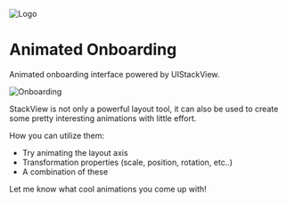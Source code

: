 ![Logo](https://ucarecdn.com/07902010-257b-40f2-b33b-755bd53ebe23/AppLogo.png)
# Animated Onboarding
Animated onboarding interface powered by UIStackView.

![Onboarding](https://ucarecdn.com/7d38501d-51ef-41e0-b9b7-795f001ab0e8/AnimatedTrimmed480p.gif)

StackView is not only a powerful layout tool, it can also be used to create some pretty interesting animations with little effort.

How you can utilize them:
  - Try animating the layout axis
  - Transformation properties (scale, position, rotation, etc..)
  - A combination of these

Let me know what cool animations you come up with!
